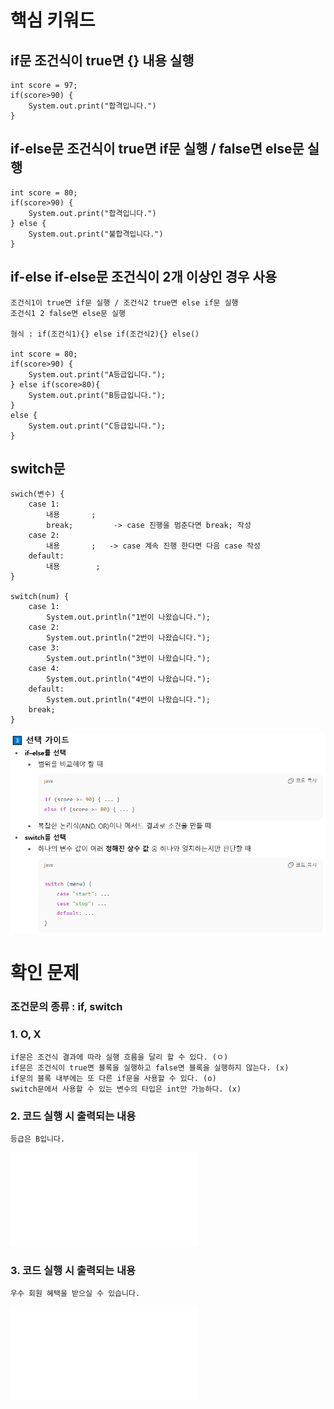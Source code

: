 # 핵심 키워드

## if문 조건식이 true면 {} 내용 실행
    int score = 97; 
    if(score>90) {
        System.out.print("합격입니다.")
    }

## if-else문 조건식이 true면 if문 실행 / false면 else문 실행
    int score = 80; 
    if(score>90) {
        System.out.print("합격입니다.")
    } else {
        System.out.print("불합격입니다.")
    }

##  if-else if-else문 조건식이 2개 이상인 경우 사용
    조건식1이 true면 if문 실행 / 조건식2 true면 else if문 실행
    조건식1 2 false면 else문 실행

    형식 : if(조건식1){} else if(조건식2){} else()

    int score = 80; 
    if(score>90) {
        System.out.print("A등급입니다.");
    } else if(score>80){
        System.out.print("B등급입니다.");
    } 
    else {
        System.out.print("C등급입니다.");
    }

## switch문

    swich(변수) {
        case 1:
            내용       ;
            break;         -> case 진행을 멈춘다면 break; 작성
        case 2:
            내용       ;   -> case 계속 진행 한다면 다음 case 작성
        default:
            내용        ;
    }

    switch(num) {
        case 1:
            System.out.println("1번이 나왔습니다.");
        case 2:
            System.out.println("2번이 나왔습니다.");
        case 3:
            System.out.println("3번이 나왔습니다.");
        case 4:
            System.out.println("4번이 나왔습니다.");
        default:
            System.out.println("4번이 나왔습니다.");
        break;  
    }

![if-else문과 switch문의 차이](img/image3.png)



# 확인 문제

### 조건문의 종류 : if, switch

### 1. O, X
    if문은 조건식 결과에 따라 실행 흐름을 달리 할 수 있다. (ㅇ)
    if문은 조건식이 true면 블록을 실행하고 false면 블록을 실행하지 않는다. (x)
    if문의 블록 내부에는 또 다른 if문을 사용할 수 있다. (o)
    switch문에서 사용할 수 있는 변수의 타입은 int만 가능하다. (x)

### 2. 코드 실행 시 출력되는 내용
    등급은 B입니다.

![실행 파일](java/java3.java) 


### 3. 코드 실행 시 출력되는 내용
    우수 회원 혜택을 받으실 수 있습니다.

![실행 파일](java/java4.java) 

